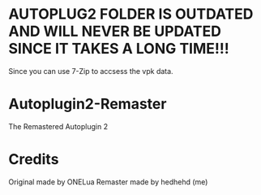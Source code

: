 # AUTOPLUG2 FOLDER IS OUTDATED AND WILL NEVER BE UPDATED SINCE IT TAKES A LONG TIME!!!
Since you can use 7-Zip to accsess the vpk data.
# Autoplugin2-Remaster
The Remastered Autoplugin 2
# Credits
Original made by ONELua
Remaster made by hedhehd (me)
